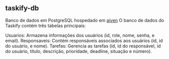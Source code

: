 ## taskify-db
Banco de dados em PostgreSQL hospedado em [aiven](https://aiven.io/)
O banco de dados do Taskify contém três tabelas principais:

Usuarios: Armazena informações dos usuários (id, role, nome, senha, e email).
Responsaveis: Contém responsáveis associados aos usuários (id, id do usuário, e nome).
Tarefas: Gerencia as tarefas (id, id do responsável, id do usuário, título, descrição, prioridade, deadline, situação e número).

